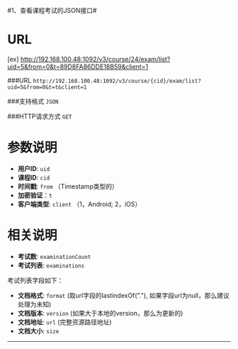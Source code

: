 #1、查看课程考试的JSON接口#

URL
====
[ex] http://192.168.100.48:1092/v3/course/24/exam/list?uid=5&from=0&t=89D8FA86DDE18B59&client=1

###URL `http://192.168.100.48:1092/v3/course/{cid}/exam/list?uid=5&from=0&t=t&client=1`

###支持格式 `JSON`

###HTTP请求方式 `GET`

参数说明
====

+ **用户ID**: `uid` 
+ **课程ID**: `cid`
+ **时间戳**: `from`   （Timestamp类型的）
+ **加密验证**：`t`  
+ **客户端类型**: `client`  （1，Android; 2，iOS）

相关说明
===
+ **考试数**: `examinationCount` 
+ **考试列表**: `examinations` 

考试列表字段如下：
+ **文档格式**: `format` (取url字段的lastindexOf("."), 如果字段url为null，那么建议处理为未知)
+ **文档版本**: `version` (如果大于本地的version，那么为更新的)
+ **文档地址**: `url` (完整资源路径地址)
+ **文档大小**: `size`

******